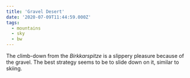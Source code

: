 ```yaml
---
title: 'Gravel Desert'
date: '2020-07-09T11:44:59.000Z'
tags:
  - mountains
  - sky
  - bw
---
```


The climb-down from the _Birkkarspitze_ is a slippery pleasure because of the gravel. The best
strategy seems to be to slide down on it, similar to skiing.
